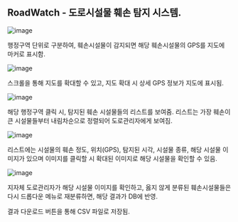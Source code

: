 ## RoadWatch - 도로시설물 훼손 탐지 시스템.




![image](https://github.com/user-attachments/assets/032324f1-ff68-47c1-8cde-7d793e6a72ec)

행정구역 단위로 구분하여, 훼손시설물이 감지되면 해당 훼손시설물의 GPS를 지도에 마커로 표시함.


![image](https://github.com/user-attachments/assets/87956807-8eda-4f82-a11e-b77a4d007dc8)

스크롤을 통해 지도를 확대할 수 있고, 지도 확대 시 상세 GPS 정보가 지도에 표시됨.


![image](https://github.com/user-attachments/assets/251bc2d0-69ef-4152-9490-3d5e8359b509)


해당 행정구역 클릭 시, 탐지된 훼손 시설물들의 리스트를 보여줌.
리스트는 가장 훼손이 큰 시설물들부터 내림차순으로 정렬되어 도로관리자에게 보여짐.

![image](https://github.com/user-attachments/assets/9da77aa5-17af-4aba-b2a5-7c1fb751cfa0)


리스트에는 시설물의 훼손 정도, 위치(GPS), 탐지된 시각, 시설물 종류, 해당 시설물 이미지가 있으며
이미지를 클릭할 시 확대된 이미지로 해당 시설물을 확인할 수 있음.


![image](https://github.com/user-attachments/assets/943e2e5b-4a7b-4755-a9c2-4d4237a5c061)

지자체 도로관리자가 해당 시설물 이미지를 확인하고, 옳지 않게 분류된 훼손시설물들은 다시 드롭다운 메뉴로 재분류하면, 해당 결과가 DB에 반영.

결과 다운로드 버튼을 통해 CSV 파일로 저장됨.
